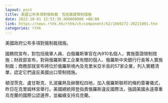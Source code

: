 ```yaml
---
layout: post
title: 美國公布多項對俄制裁　包括簽證限制措施
date: 2022-10-01 12:53:30.000000000 +08:00
link: https://news.rthk.hk/rthk/ch/component/k2/1669272-20221001.htm
categories: rthk
---
```


美國政府公布多項對俄制裁措施。

國務院宣布，對包括俄軍人員、白俄羅斯軍官在內910名個人，實施簽證限制措施；財政部宣布，對與俄羅斯軍工企業有關的個人、俄羅斯中央銀行行長等人實施制裁；商務部就宣布將位於俄羅斯境內及克里米亞半島的57家企業，列入實體清單，認定它們違反美國出口管制措施。

頓涅茨克、盧甘斯克、扎波羅熱及赫爾松四地，加入俄羅斯聯邦的條約簽署儀式，昨日在克里姆林宮舉行。美國總統拜登指責俄羅斯違反國際法，強調美國永遠尊重烏克蘭的國際公認邊界，並繼續支持烏克蘭。
